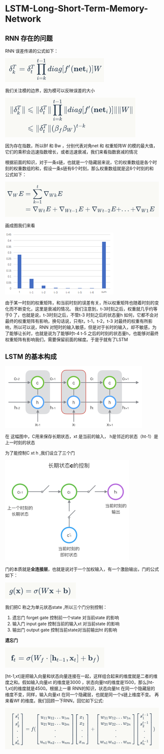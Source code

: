 # LSTM-Long-Short-Term-Memory-Network

## RNN 存在的问题


RNN 误差传递的公式如下：

![](https://github.com/WuFan1992/LSTM-Long-Short-Term-Memory-Network/blob/master/image/1.PNG)

我们关注模的边界，因为模可以反映误差的大小

![](https://github.com/WuFan1992/LSTM-Long-Short-Term-Memory-Network/blob/master/image/2.PNG)

因为存在指数，所以Bf 和 Bw ，分别代表对角net 和 权重矩阵W 的模的最大值，它们的乘积会迅速指数增长，或者迅速衰减，我们来看指数衰减的情况

根据前面的知识，对于一条s链，也就是一个隐藏层来说，它的权重数组是各个时刻的权重数组的和，假设一条s链有6个时刻，那么权重数组就是这6个时刻的和
公式如下：

![](https://github.com/WuFan1992/LSTM-Long-Short-Term-Memory-Network/blob/master/image/3.PNG)

画成图我们来看

![](https://github.com/WuFan1992/LSTM-Long-Short-Term-Memory-Network/blob/master/image/4.png)


由于某一时刻的权重矩阵，和当前时刻的误差有关，所以权重矩阵也随着时刻的变化而不断变化，这里是衰减的情况。
我们注意到，t-3时刻之后，权重就几乎约等于0 了，也就是说，t-3时刻之后，不管t-3 时刻之后的状态量h 如何，它都不会对最终的权重矩阵有影响，换句话说，只有t，t-1，t-2，t-3 对最终的权重有所影响，所以可以说，RNN 对短时的输入敏感，但是对于长时的输入，却不敏感，为了能够让长时，也就是说为了能够时t-4 t-5 之后的时刻的状态量h，也能够对最终权重矩阵有影响我们，需要保留前面的梯度。于是乎就有了LSTM

## LSTM 的基本构成

![](https://github.com/WuFan1992/LSTM-Long-Short-Term-Memory-Network/blob/master/image/5.png)

在 这幅图中，C用来保存长期状态，xt 是当前的输入， h是邻近的状态（ht-1）是上一时刻的状态

为了能控制C xt h ,我们设立了三个门

![](https://github.com/WuFan1992/LSTM-Long-Short-Term-Memory-Network/blob/master/image/6.png)

门的本质就是**全连接层**，也就是说对于一个加权输入，有一个激励输出，门的公式如下：

![](https://github.com/WuFan1992/LSTM-Long-Short-Term-Memory-Network/blob/master/image/7.PNG)

我们把C 称之为单元状态state ,所以三个门分别控制：
1. 遗忘门 forget gate 控制前一个state 对当前state 的影响
2. 输入门 input gate 控制当前的输入xt 对当前state 的影响
3. 输出门 output gate 控制当前state对当前输出ht 的影响

**遗忘门**

![](https://github.com/WuFan1992/LSTM-Long-Short-Term-Memory-Network/blob/master/image/8.PNG)


[ht-1,xt]是把输入向量和状态向量连接在一起，这样组合起来的维度就是二者的维度之和。假如输入向量xt 的维度是3000 ，状态向量ht的维度是1500，那么[ht-1,xt]的维度就是4500。根据上一章 RNN的知识，状态向量ht 在同一个隐藏层的维度不变，同样，输入向量xt 在同一个隐藏层，也就是同一个s链上维度不变。
再来看Wf 的维度。我们回顾一下RNN，回忆如下公式:

![](https://github.com/WuFan1992/LSTM-Long-Short-Term-Memory-Network/blob/master/image/20.PNG)
